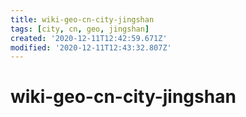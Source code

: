 ```yaml
---
title: wiki-geo-cn-city-jingshan
tags: [city, cn, geo, jingshan]
created: '2020-12-11T12:42:59.671Z'
modified: '2020-12-11T12:43:32.807Z'
---
```


# wiki-geo-cn-city-jingshan
